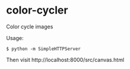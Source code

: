 # color-cycler

Color cycle images

Usage:

`$ python -m SimpleHTTPServer`

Then visit http://localhost:8000/src/canvas.html
